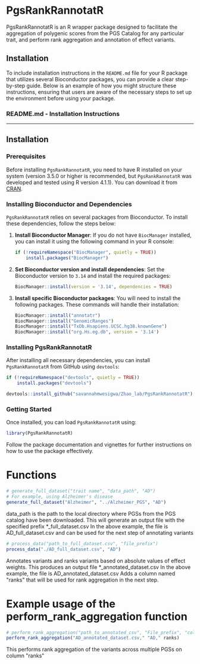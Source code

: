 # PgsRankRannotatR

PgsRankRannotatR is an R wrapper package designed to facilitate the aggregation of polygenic scores from the PGS Catalog for any particular trait, and perform rank aggregation and annotation of effect variants.

## Installation
To include installation instructions in the `README.md` file for your R package that utilizes several Bioconductor packages, you can provide a clear step-by-step guide. Below is an example of how you might structure these instructions, ensuring that users are aware of the necessary steps to set up the environment before using your package.

### README.md - Installation Instructions

---

## Installation

### Prerequisites

Before installing `PgsRankRannotatR`, you need to have R installed on your system (version 3.5.0 or higher is recommended, but `PgsRankRannotatR` was developed and tested using R version 4.1.1). You can download it from [CRAN](https://cran.r-project.org).

### Installing Bioconductor and Dependencies

`PgsRankRannotatR` relies on several packages from Bioconductor. To install these dependencies, follow the steps below:

1. **Install Bioconductor Manager**:
   If you do not have `BiocManager` installed, you can install it using the following command in your R console:
   ```R
   if (!requireNamespace("BiocManager", quietly = TRUE))
       install.packages("BiocManager")
   ```

2. **Set Bioconductor version and install dependencies**:
   Set the Bioconductor version to `3.14` and install the required packages:
   ```R
   BiocManager::install(version = '3.14', dependencies = TRUE)
   ```

3. **Install specific Bioconductor packages**:
   You will need to install the following packages. These commands will handle their installation:
   ```R
   BiocManager::install("annotatr")
   BiocManager::install("GenomicRanges")
   BiocManager::install("TxDb.Hsapiens.UCSC.hg38.knownGene")
   BiocManager::install("org.Hs.eg.db", version = '3.14')
   ```

### Installing PgsRankRannotatR

After installing all necessary dependencies, you can install `PgsRankRannotatR` from GitHub using `devtools`:

```R
if (!requireNamespace("devtools", quietly = TRUE))
    install.packages("devtools")

devtools::install_github("savannahmwesigwa/Zhao_lab/PgsRankRannotatR")
```

### Getting Started

Once installed, you can load `PgsRankRannotatR` using:

```R
library(PgsRankRannotatR)
```

Follow the package documentation and vignettes for further instructions on how to use the package effectively.



# Functions
```R
# generate_full_dataset("trait name", "data_path", "AD")
# For example, using Alzheimer's disease
generate_full_dataset("Alzheimer", "../Alzheimer_PGS", "AD")
```
data_path is the path to the local directory where PGSs from the PGS catalog have been downloaded.
This will generate an output file with the specified prefix *_full_dataset.csv
In the above example, the file is AD_full_dataset.csv and can be used for the next step of annotating variants
```R
# process_data("path_to_full_dataset.csv", "file_prefix")
process_data("./AD_full_dataset.csv", "AD")
```
Annotates variants and ranks variants based on absolute values of effect weights.
This produces an output file *_annotated_dataset.csv
In the above example, the file is AD_annotated_dataset.csv
Adds a column named "ranks" that will be used for rank aggregation in the next step.
# Example usage of the perform_rank_aggregation function
```R
# perform_rank_aggregation("path_to_annotated_csv", "File_prefix", "column_to_rank")
perform_rank_aggregation("AD_annotated_dataset.csv," "AD," ranks)

```
This performs rank aggregation of the variants across multiple PGSs on column "ranks"
